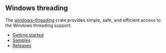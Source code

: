 ## Windows threading

The [windows-threading](https://crates.io/crates/windows-threading) crate provides simple, safe, and efficient access to the Windows threading support.

* [Getting started](https://kennykerr.ca/rust-getting-started/)
* [Samples](https://github.com/microsoft/windows-rs/tree/master/crates/samples)
* [Releases](https://github.com/microsoft/windows-rs/releases)
